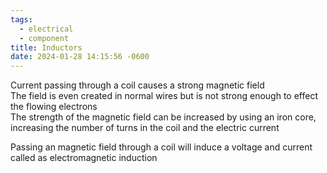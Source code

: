 ```yaml
---
tags:
  - electrical
  - component
title: Inductors
date: 2024-01-28 14:15:56 -0600
---
```


Current passing through a coil causes a strong magnetic field  
The field is even created in normal wires but is not strong enough to effect the flowing electrons  
The strength of the magnetic field can be increased by using an iron core, increasing the number of turns in the coil and the electric current

Passing an magnetic field through a coil will induce a voltage and current called as electromagnetic induction
